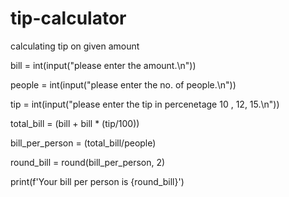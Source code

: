# tip-calculator
calculating tip on given amount

bill = int(input("please enter the amount.\n"))

people = int(input("please enter the no. of people.\n"))

tip = int(input("please enter the tip in percenetage 10 , 12, 15.\n"))

total_bill = (bill + bill * (tip/100))

bill_per_person = (total_bill/people)

round_bill = round(bill_per_person, 2)

print(f'Your bill per person is {round_bill}')

